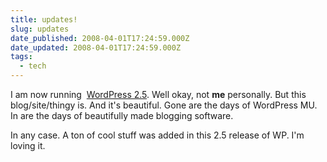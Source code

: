 ```yaml
---
title: updates!
slug: updates
date_published: 2008-04-01T17:24:59.000Z
date_updated: 2008-04-01T17:24:59.000Z
tags:
  - tech
---
```


I am now running  [WordPress 2.5](http://wordpress.org/development/2008/03/wordpress-25-brecker/trackback/). Well okay, not **me** personally. But this blog/site/thingy is. And it's beautiful. Gone are the days of WordPress MU. In are the days of beautifully made blogging software.

In any case. A ton of cool stuff was added in this 2.5 release of WP. I'm loving it.
